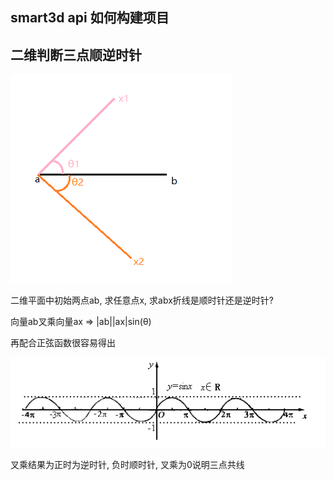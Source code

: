 ## smart3d api 如何构建项目





## 二维判断三点顺逆时针

![image-20210618142547819](./imgs/image-20210618142547819.png)

二维平面中初始两点ab, 求任意点x,  求abx折线是顺时针还是逆时针?

向量ab叉乘向量ax => |ab||ax|sin(θ)

再配合正弦函数很容易得出

![image-20210618144254032](./imgs/image-20210618144254032.png)

叉乘结果为正时为逆时针, 负时顺时针, 叉乘为0说明三点共线
